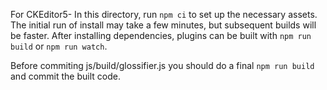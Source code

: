 For CKEditor5-
In this directory, run `npm ci` to set up the necessary assets. The
initial run of install may take a few minutes, but subsequent builds will be
faster.
After installing dependencies, plugins can be built with `npm run build` or `npm run watch`.

Before commiting js/build/glossifier.js you should do a final `npm run build` and commit the built code.
